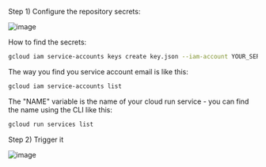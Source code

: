 Step 1)
Configure the repository secrets:

![image](https://github.com/user-attachments/assets/4402a677-7745-4a24-8487-822e630a82a2)


How to find the secrets:

```bash
gcloud iam service-accounts keys create key.json --iam-account YOUR_SERVICE_ACCOUNT_EMAIL
```

The way you find you service account email is like this:
```bash
gcloud iam service-accounts list
```

The "NAME" variable is the name of your cloud run service - you can find the name using the CLI like this:
```bash
gcloud run services list
```

Step 2)
Trigger it

![image](https://github.com/user-attachments/assets/39e55349-9150-4b30-ba82-990d08c16a2f)

